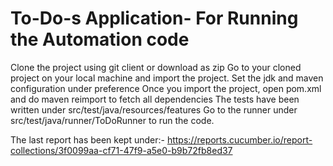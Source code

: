 # To-Do-s Application- For Running the Automation code
Clone the project using git client or download as zip
Go to your cloned project on your local machine and import the project.
Set the jdk and maven configuration under preference 
Once you import the project, open pom.xml and do maven reimport to fetch all dependencies
The tests have been written under src/test/java/resources/features
Go to the runner under src/test/java/runner/ToDoRunner to run the code.

The last report has been kept under:- https://reports.cucumber.io/report-collections/3f0099aa-cf71-47f9-a5e0-b9b72fb8ed37
